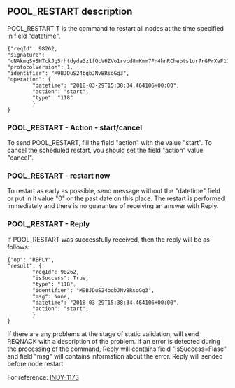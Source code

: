 ## POOL_RESTART description
POOL_RESTART T is the command to restart all nodes at the time specified in field "datetime".
```
{"reqId": 98262,
"signature": "cNAkmqSySHTckJg5rhtdyda3z1fQcV6ZVo1rvcd8mKmm7Fn4hnRChebts1ur7rGPrXeF1Q3B9N7PATYzwQNzdZZ",
"protocolVersion": 1,
"identifier": "M9BJDuS24bqbJNvBRsoGg3",
"operation": {
        "datetime": "2018-03-29T15:38:34.464106+00:00",
        "action": "start",
        "type": "118"
        }
}
```

### POOL_RESTART - Action - start/cancel
To send POOL_RESTART, fill the field "action" with the value "start".
To cancel the scheduled restart, you should set the field "action" value "cancel".

### POOL_RESTART - restart now
To restart as early as possible, send message without the "datetime" field or put in it value "0" or the past date on this place.
The restart is performed immediately and there is no guarantee of receiving an answer with Reply.

### POOL_RESTART - Reply
If POOL_RESTART was successfully received, then the reply will be as follows:
```
{"op": "REPLY",
"result": {
        "reqId": 98262,
        "isSuccess": True,
        "type": "118",
        "identifier": "M9BJDuS24bqbJNvBRsoGg3",
        "msg": None,
        "datetime": "2018-03-29T15:38:34.464106+00:00",
        "action": "start",
        }
}
```
If there are any problems at the stage of static validation, will send REQNACK  with a description of the problem.
If an error is detected during the processing of the command, Reply will contains field "isSuccess=Flase" and field "msg" will contains information about the error.
Reply will sended before node restart.

For reference: [INDY-1173](https://jira.hyperledger.org/browse/INDY-1173)
